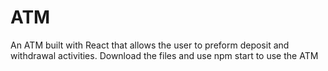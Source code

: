 # ATM
An ATM built with React that allows the user to preform deposit and withdrawal activities.
Download the files and use npm start to use the ATM
